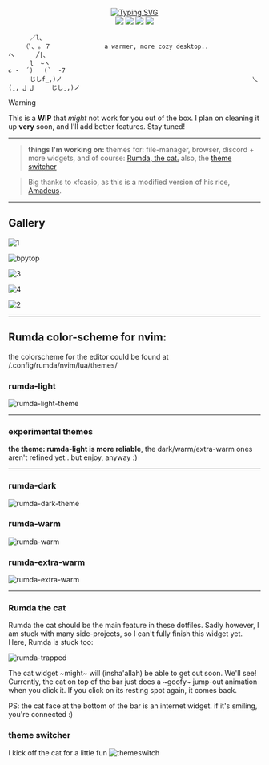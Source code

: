 
<p align="center">
<a href="https://git.io/typing-svg"><img src="https://readme-typing-svg.demolab.com?font=Silkscreen&size=75&duration=4000&pause=1500&color=9F684C&background=E4C198&center=true&vCenter=true&width=567&height=150&lines=RUMDA" alt="Typing SVG" /></a>
<br/>
        <img src="https://img.shields.io/badge/HYPRLAND%20-%20WM?style=for-the-badge&label=WM&labelColor=%236F4732&color=%23D1AB86" />
        <img src="https://img.shields.io/badge/QUICKSHELL%20-%20BAR?style=for-the-badge&label=BAR&labelColor=%236F4732&color=%23E4C198" />
        <img src="https://img.shields.io/badge/NEOVIM%20-%20NEOVIM?style=for-the-badge&label=EDITOR&labelColor=%236F4732&color=%23AF8C65"/>
        <img src="https://img.shields.io/badge/ZSH%20-%20SHELL?style=for-the-badge&label=SHELL&labelColor=%236F4732&color=%23DAB08B"/> <br>



```
      ／l、           
    （ﾟ､ ｡ ７               a warmer, more cozy desktop..                   へ      ╱|、
      l  ~ヽ                                                            ૮ -  ՛)   (`  -7
      じしf_,)ノ                                                     乀 (ˍ, ل ل     じしˍ,)ノ
```
</p>


> [!WARNING]
> This is a **WIP** that *might* not work for you out of the box. I plan on cleaning it up **very** soon, and I'll add better features. Stay tuned!

---


> **things I'm working on:** themes for: file-manager, browser, discord + more widgets, and of course: [Rumda, the cat.](#rumda-the-cat)
> also, the [theme switcher](#theme-switcher)


>  Big thanks to xfcasio, as this is a modified version of his rice, [Amadeus](https://github.com/xfcasio/amadeus/). 

---


## Gallery
![1](pictures/1.png)


![bpytop](pictures/bpytop.png)


![3](pictures/3.png)


![4](pictures/4.png)


![2](pictures/2.png)



---


## Rumda color-scheme for nvim:
the colorscheme for the editor could be found at /.config/rumda/nvim/lua/themes/



### rumda-light
![rumda-light-theme](pictures/rl1.png)


---


### experimental themes


**the theme: rumda-light is more reliable**, the dark/warm/extra-warm ones aren't refined yet.. but enjoy, anyway :)


---



### rumda-dark
![rumda-dark-theme](pictures/rd.png)


### rumda-warm
![rumda-warm](pictures/rw.png)


### rumda-extra-warm
![rumda-extra-warm](pictures/rew.png)


---

### Rumda the cat

Rumda the cat should be the main feature in these dotfiles. Sadly however, I am stuck with many side-projects, so I can't fully finish this widget yet. Here, Rumda is stuck too:

![rumda-trapped](pictures/RumdaIsTrapped.gif)

The cat widget ~might~ will (insha'allah) be able to get out soon. We'll see! 
Currently, the cat on top of the bar just does a ~goofy~ jump-out animation when you click it. If you click on its resting spot again, it comes back.

PS: the cat face at the bottom of the bar is an internet widget. if it's smiling, you're connected :)


### theme switcher
I kick off the cat for a little fun
![themeswitch](/pictures/themeswitch.gif)
